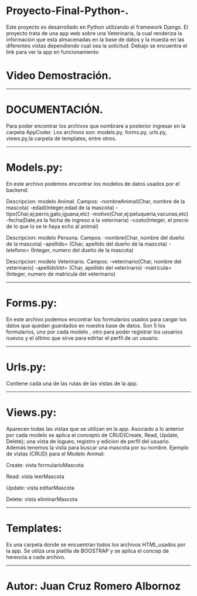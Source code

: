 # Proyecto-Final-Python-.
Este proyecto es desarrollado en Python utilizando el framework Django. 
El proyecto trata de una app web sobre una Veterinaria, la cual renderiza la informacion que esta almacenadas en la base de datos y la muesta en las diferentes vistas dependiendo cual sea la solicitud.
Debajo se encuentra el link para ver la app en funcionamiento 

# Video Demostración.


_______________________________________________________________________________________________________________________________________________________________________
# DOCUMENTACIÓN.
Para poder encontrar los archivos que nombrare a posterior ingresar  en la carpeta AppCoder.
Los archivos son: models.py, forms.py, urls.py, views.py,la carpeta de templates, entre otros.

_______________________________________________________________________________________________________________________________________________________________________
# Models.py:
En este archivo podemos encontrar los modelos de datos usados por el backend.

Descripcion: modelo Animal. 
Campos: -nombreAnimal(Char, nombre de la mascota) -edad(Integer,edad de la mascota) -tipo(Char,ej:perro,gato,iguana,etc) -motivo(Char,ej:peluqueria,vacunas,etc) -fecha(Date,es la fecha de ingreso a la veterinaria) -costo(Integer, el precio de lo que lo se le haya echo al animal)

Descripcion: modelo Persona. 
Campos: -nombre(Char, nombre del dueño de la mascota) -apellido= (Char, apellido del dueño de la mascota) -telefono= (Integer, numero del dueño de la mascota)

Descripcion: modelo Veterinario. 
Campos: -veterinario(Char, nombre del veterinario) -apellidoVet= (Char, apellido del veterinario) -matricula= (Integer, numero de matricula del veterinario)
_______________________________________________________________________________________________________________________________________________________________________
# Forms.py:
En este archivo podemos encontrar los formularios usados para cargar los datos que quedan guardados en nuestra base de datos.
Son 5 los formularios, uno por cada modelo , otro para poder registrar los usuarios nuevos y el último que sirve para edirtar el perfil de un usuario.
_______________________________________________________________________________________________________________________________________________________________________
# Urls.py:
Contiene cada una de las rutas de las vistas de la app. 
_______________________________________________________________________________________________________________________________________________________________________
# Views.py:
Aparecen todas las vistas que se utilizan en la app.
Asociado a lo anterior por cada modelo se aplica el concepto de CRUD(Create, Read, Update, Delete); una vista de logueo, registro y edicion de perfil del usuario. Además tenemos la vista para buscar una mascota por su nombre.
Ejemplo de vistas (CRUD) para el Modelo Animal:

Create: vista formularioMascota

Read: vista leerMascota

Update: vista editarMascota

Delete: vista eliminarMascota

_______________________________________________________________________________________________________________________________________________________________________
# Templates:
Es una carpeta donde se encuentran todos los archivos HTML,usados por la app. Se utilza una platilla de BOOSTRAP y se aplica el concep de herencia a cada archivo.

_______________________________________________________________________________________________________________________________________________________________________
# Autor: Juan Cruz Romero Albornoz 
